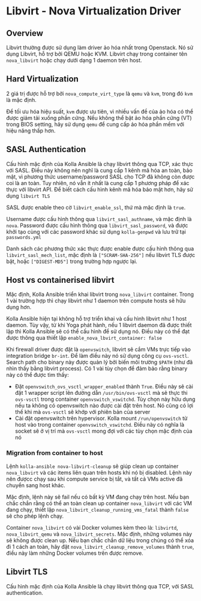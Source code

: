 # Libvirt - Nova Virtualization Driver

## Overview

Libvirt thường được sử dụng làm driver ảo hóa nhất trong Openstack. Nó sử dụng Libvirt, hỗ trợ bởi QEMU hoặc KVM. Libvirt chạy trong container tên ```nova_libvirt``` hoặc chạy dưới dạng 1 daemon trên host.

## Hard Virtualization

2 giá trị được hỗ trợ bởi ```nova_compute_virt_type``` là ```qemu``` và ```kvm```, trong đó ```kvm``` là mặc định.

Để tối ưu hóa hiệu suất, ```kvm``` được ưu tiên, vì nhiều vấn đề của ảo hóa có thể được giảm tải xuống phần cứng. Nếu không thể bật ảo hóa phần cứng (VT) trong BIOS setting, hãy sử dụng ```qemu``` để cung cấp ảo hóa phần mềm với hiệu năng thấp hơn.

## SASL Authentication

Cấu hình mặc định của Kolla Ansible là chạy libvirt thông qua TCP, xác thực với SASL. Điều này không nên nghĩ là cung cấp 1 kênh mã hóa an toàn, bảo mật, vì phương thức username/password SASL cho TCP đã không còn được coi là an toàn. Tuy nhiên, nó vẫn ít nhất là cung cấp 1 phương pháp để xác thực với libvirt API. Để biết cách cấu hình kênh mã hóa bảo mật hơn, hãy sử dụng ```libvirt TLS```

SASL được enable theo cờ ```libvirt_enable_ssl```, thứ mà mặc định là ```true```.

Username được cấu hình thông qua ```libvirt_sasl_authname```, và mặc định là ```nova```. Password được cấu hình thông qua ```libvirt_sasl_password```, và được khởi tạo cùng với các password khác sử dụng ```kolla-genpwd``` và lưu trữ tại ```passwords.yml```

Danh sách các phương thức xác thực được enable được cấu hình thông qua ```libvirt_sasl_mech_list```, mặc định là ```["SCRAM-SHA-256"]``` nếu libvirt TLS được bật, hoặc ```["DIGEST-MD5"]``` trong trường hợp ngược lại.

## Host vs containerised libvirt

Mặc định, Kolla Ansible triển khai libvirt trong ```nova_libvirt``` container. Trong 1 vài trường hợp thì chạy libvirt như 1 daemon trên compute hosts sẽ hữu dụng hơn.

Kolla Ansible hiện tại không hỗ trợ triển khai và cấu hình libvirt như 1 host daemon. Tùy vậy, từ khi Yoga phát hành, nếu 1 libvirt daemon đã được thiết lập thì Kolla Ansible sẽ có thể cấu hình để sử dụng nó. Điều này có thể đạt được thông qua thiết lập ```enable_nova_lbvirt_container: false```

Khi firewall driver được đặt là ```openvswitch```, libvirt sẽ cắm VMs trực tiếp vào integration bridge ```br-int```. Để làm điều này nó sử dụng công cụ ```ovs-vsctl```. Search path cho binary này được quản lý bởi biến môi trường ```$PATH``` (như đã nhìn thấy bằng libvirt process). Có 1 vài tùy chọn để đảm bảo rằng binary này có thể được tìm thấy:

- Đặt ```openvswitch_ovs_vsctl_wrapper_enabled``` thành ```True```. Điều này sẽ cài đặt 1 wrapper script lên đường dẫn ```/usr/bin/ovs-vsctl``` mà sẽ thực thi ```ovs-vsctl``` trong container ```openvswitch_vswitchd```. Tùy chọn này hữu dụng nếu ta không có openvswitch nào được cài đặt trên host. Nó cũng có lợi thế khi mà ```ovs-vsctl``` sẽ khớp với phiên bản của server
- Cài đặt openvswitch trên hypervisor. Kolla mount ```/run/openvswitch``` từ host vào trong container ```openvswitch_vswitchd```. Điều này có nghĩa là socket sẽ ở vị trí mà ```ovs-vsctl``` mong đợi với các tùy chọn mặc định của nó

### Migration from container to host

Lệnh ```kolla-ansible nova-libvirt-cleanup``` sẽ giúp clean up container ```nova_libvirt``` và các items liên quan trên hosts khi nó bị disabled. Lệnh này nên đượcc chạy sau khi compute service bị tắt, và tất cả VMs active đã chuyển sang host khác.

Mặc định, lệnh này sẽ fail nếu có bất kỳ VM đang chạy trên host. Nếu bạn chắc chắn rằng có thể an toàn clean up container ```nova_libvirt``` với các VM đang chạy, thiết lập ```nova_libvirt_cleanup_running_vms_fatal``` thành ```false``` sẽ cho phép lệnh chạy.

Container ```nova_libvirt``` có vài Docker volumes kèm theo là: ```libvirtd```, ```nova_libvirt_qemu``` và ```nova_libvirt_secrets```. Mặc định, những volumes này sẽ không được clean up. Nếu bạn chắc chắn dữ liệu trong chúng có thể xóa đi 1 cách an toàn, hãy đặt ```nova_libvirt_cleanup_remove_volumes``` thành ```true```, điều này làm những Docker volumes trên được remove.

## Libvirt TLS

Cấu hình mặc định của Kolla Ansible là chạy libvirt thông qua TCP, với SASL authentication. 